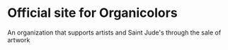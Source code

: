 # Official site for Organicolors
An organization that supports artists and Saint Jude's through the sale of artwork
